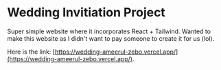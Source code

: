 # Wedding Invitiation Project

Super simple website where it incorporates React + Tailwind. Wanted to make this website as I didn't want to pay someone to create it for us (lol). 

Here is the link: [https://wedding-ameerul-zebo.vercel.app/](https://wedding-ameerul-zebo.vercel.app/).
